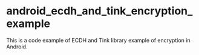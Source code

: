 # android_ecdh_and_tink_encryption_example

This is a code example of ECDH and Tink library example of encryption in Android.
